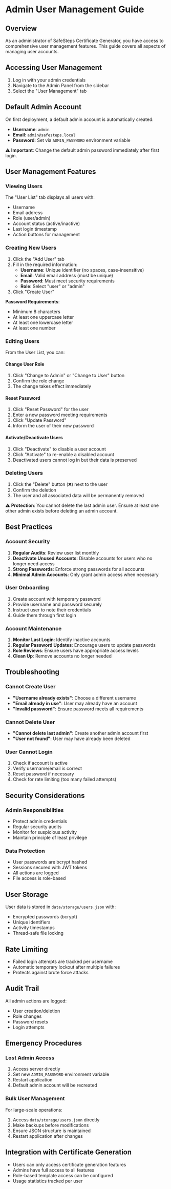 # Admin User Management Guide

## Overview

As an administrator of SafeSteps Certificate Generator, you have access to comprehensive user management features. This guide covers all aspects of managing user accounts.

## Accessing User Management

1. Log in with your admin credentials
2. Navigate to the Admin Panel from the sidebar
3. Select the "User Management" tab

## Default Admin Account

On first deployment, a default admin account is automatically created:
- **Username**: `admin`
- **Email**: `admin@safesteps.local`
- **Password**: Set via `ADMIN_PASSWORD` environment variable

⚠️ **Important**: Change the default admin password immediately after first login.

## User Management Features

### Viewing Users

The "User List" tab displays all users with:
- Username
- Email address
- Role (user/admin)
- Account status (active/inactive)
- Last login timestamp
- Action buttons for management

### Creating New Users

1. Click the "Add User" tab
2. Fill in the required information:
   - **Username**: Unique identifier (no spaces, case-insensitive)
   - **Email**: Valid email address (must be unique)
   - **Password**: Must meet security requirements
   - **Role**: Select "user" or "admin"
3. Click "Create User"

**Password Requirements**:
- Minimum 8 characters
- At least one uppercase letter
- At least one lowercase letter
- At least one number

### Editing Users

From the User List, you can:

#### Change User Role
1. Click "Change to Admin" or "Change to User" button
2. Confirm the role change
3. The change takes effect immediately

#### Reset Password
1. Click "Reset Password" for the user
2. Enter a new password meeting requirements
3. Click "Update Password"
4. Inform the user of their new password

#### Activate/Deactivate Users
1. Click "Deactivate" to disable a user account
2. Click "Activate" to re-enable a disabled account
3. Deactivated users cannot log in but their data is preserved

### Deleting Users

1. Click the "Delete" button (❌) next to the user
2. Confirm the deletion
3. The user and all associated data will be permanently removed

⚠️ **Protection**: You cannot delete the last admin user. Ensure at least one other admin exists before deleting an admin account.

## Best Practices

### Account Security
1. **Regular Audits**: Review user list monthly
2. **Deactivate Unused Accounts**: Disable accounts for users who no longer need access
3. **Strong Passwords**: Enforce strong passwords for all accounts
4. **Minimal Admin Accounts**: Only grant admin access when necessary

### User Onboarding
1. Create account with temporary password
2. Provide username and password securely
3. Instruct user to note their credentials
4. Guide them through first login

### Account Maintenance
1. **Monitor Last Login**: Identify inactive accounts
2. **Regular Password Updates**: Encourage users to update passwords
3. **Role Reviews**: Ensure users have appropriate access levels
4. **Clean Up**: Remove accounts no longer needed

## Troubleshooting

### Cannot Create User
- **"Username already exists"**: Choose a different username
- **"Email already in use"**: User may already have an account
- **"Invalid password"**: Ensure password meets all requirements

### Cannot Delete User
- **"Cannot delete last admin"**: Create another admin account first
- **"User not found"**: User may have already been deleted

### User Cannot Login
1. Check if account is active
2. Verify username/email is correct
3. Reset password if necessary
4. Check for rate limiting (too many failed attempts)

## Security Considerations

### Admin Responsibilities
- Protect admin credentials
- Regular security audits
- Monitor for suspicious activity
- Maintain principle of least privilege

### Data Protection
- User passwords are bcrypt hashed
- Sessions secured with JWT tokens
- All actions are logged
- File access is role-based

## User Storage

User data is stored in `data/storage/users.json` with:
- Encrypted passwords (bcrypt)
- Unique identifiers
- Activity timestamps
- Thread-safe file locking

## Rate Limiting

- Failed login attempts are tracked per username
- Automatic temporary lockout after multiple failures
- Protects against brute force attacks

## Audit Trail

All admin actions are logged:
- User creation/deletion
- Role changes
- Password resets
- Login attempts

## Emergency Procedures

### Lost Admin Access
1. Access server directly
2. Set new `ADMIN_PASSWORD` environment variable
3. Restart application
4. Default admin account will be recreated

### Bulk User Management
For large-scale operations:
1. Access `data/storage/users.json` directly
2. Make backups before modifications
3. Ensure JSON structure is maintained
4. Restart application after changes

## Integration with Certificate Generation

- Users can only access certificate generation features
- Admins have full access to all features
- Role-based template access can be configured
- Usage statistics tracked per user